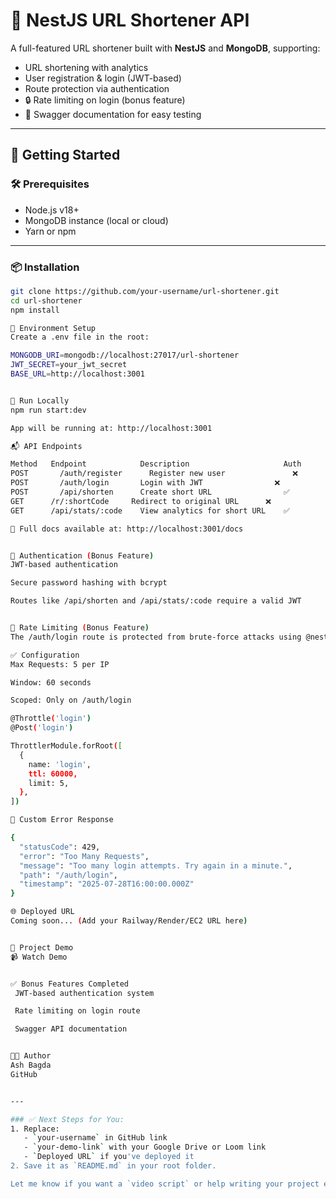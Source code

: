 # 🔐 NestJS URL Shortener API

A full-featured URL shortener built with **NestJS** and **MongoDB**, supporting:

- URL shortening with analytics
- User registration & login (JWT-based)
- Route protection via authentication
- 🔒 Rate limiting on login (bonus feature)
- 🧪 Swagger documentation for easy testing

---

## 🚀 Getting Started

### 🛠️ Prerequisites
- Node.js v18+
- MongoDB instance (local or cloud)
- Yarn or npm

---

### 📦 Installation

```bash
git clone https://github.com/your-username/url-shortener.git
cd url-shortener
npm install

🔑 Environment Setup
Create a .env file in the root:

MONGODB_URI=mongodb://localhost:27017/url-shortener
JWT_SECRET=your_jwt_secret
BASE_URL=http://localhost:3001


🧪 Run Locally
npm run start:dev

App will be running at: http://localhost:3001

📬 API Endpoints

Method	 Endpoint	         Description	                 Auth
POST	   /auth/register	   Register new user	           ❌
POST	   /auth/login	     Login with JWT	               ❌
POST	   /api/shorten	     Create short URL	             ✅
GET	     /r/:shortCode	   Redirect to original URL	     ❌
GET	     /api/stats/:code	 View analytics for short URL	 ✅

📄 Full docs available at: http://localhost:3001/docs


🔐 Authentication (Bonus Feature)
JWT-based authentication

Secure password hashing with bcrypt

Routes like /api/shorten and /api/stats/:code require a valid JWT


🚫 Rate Limiting (Bonus Feature)
The /auth/login route is protected from brute-force attacks using @nestjs/throttler.

✅ Configuration
Max Requests: 5 per IP

Window: 60 seconds

Scoped: Only on /auth/login

@Throttle('login')
@Post('login')

ThrottlerModule.forRoot([
  {
    name: 'login',
    ttl: 60000,
    limit: 5,
  },
])

📎 Custom Error Response

{
  "statusCode": 429,
  "error": "Too Many Requests",
  "message": "Too many login attempts. Try again in a minute.",
  "path": "/auth/login",
  "timestamp": "2025-07-28T16:00:00.000Z"
}

🌐 Deployed URL
Coming soon... (Add your Railway/Render/EC2 URL here)


🎥 Project Demo
📹 Watch Demo


✅ Bonus Features Completed
 JWT-based authentication system

 Rate limiting on login route

 Swagger API documentation


👨‍💻 Author
Ash Bagda
GitHub


---

### ✅ Next Steps for You:
1. Replace:
   - `your-username` in GitHub link
   - `your-demo-link` with your Google Drive or Loom link
   - `Deployed URL` if you've deployed it
2. Save it as `README.md` in your root folder.

Let me know if you want a `video script` or help writing your project explanation for the demo!


